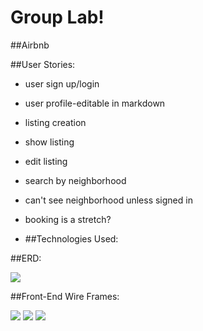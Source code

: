 # Group Lab!

##Airbnb


##User Stories: 

- user sign up/login

- user profile-editable in markdown

- listing creation

- show listing

- edit listing

- search by neighborhood

- can't see neighborhood unless signed in

- booking is a stretch?

- ##Technologies Used:


##ERD:

<img src="public/img/ERD.jpg"/>


##Front-End Wire Frames: 

<img src="public/img/welcomepage.jpg"/>

<img src="public/img/bookingrequest.jpg"/>

<img src="public/img/BrowseListings.jpg"/>




